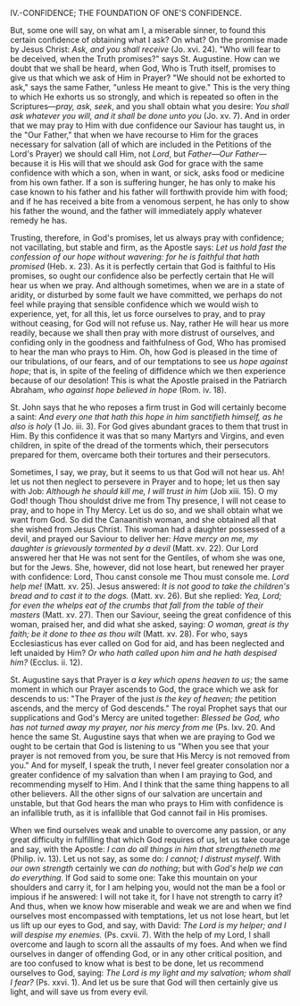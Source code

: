 
IV.-CONFIDENCE; THE FOUNDATION OF ONE\'S CONFIDENCE.

But, some one will say, on what am I, a miserable sinner, to found this certain confidence of obtaining what I ask? On what? On the promise made by Jesus Christ: *Ask, and you shall receive* (Jo. xvi. 24). \"Who will fear to be deceived, when the Truth promises?\" says St. Augustine. How can we doubt that we shall be heard, when God, Who is Truth itself, promises to give us that which we ask of Him in Prayer? \"We should not be exhorted to ask,\" says the same Father, \"unless He meant to give.\" This is the very thing to which He exhorts us so strongly, and which is repeated so often in the Scriptures—*pray, ask, seek*, and you shall obtain what you desire: *You shall ask whatever you will, and it shall be done unto you* (Jo. xv. 7). And in order that we may pray to Him with due confidence our Saviour has taught us, in the \"Our Father,\" that when we have recourse to Him for the graces necessary for salvation (all of which are included in the Petitions of the Lord\'s Prayer) we should call Him, not *Lord*, but *Father—Our Father*—because it is His will that we should ask God for grace with the same confidence with which a son, when in want, or sick, asks food or medicine from his own father. If a son is suffering hunger, he has only to make his case known to his father and his father will forthwith provide him with food; and if he has received a bite from a venomous serpent, he has only to show his father the wound, and the father will immediately apply whatever remedy he has.

Trusting, therefore, in God\'s promises, let us always pray with confidence; not vacillating, but stable and firm, as the Apostle says: *Let us hold fast the confession of our hope without wavering: for he is faithful that hath promised* (Heb. x. 23). As it is perfectly certain that God is faithful to His promises, so ought our confidence also be perfectly certain that He will hear us when we pray. And although sometimes, when we are in a state of aridity, or disturbed by some fault we have committed, we perhaps do not feel while praying that sensible confidence which we would wish to experience, yet, for all this, let us force ourselves to pray, and to pray without ceasing, for God will not refuse us. Nay, rather He will hear us more readily, because we shall then pray with more distrust of ourselves, and confiding only in the goodness and faithfulness of God, Who has promised to hear the man who prays to Him. Oh, how God is pleased in the time of our tribulations, of our fears, and of our temptations to see us *hope against hope*; that is, in spite of the feeling of diffidence which we then experience because of our desolation! This is what the Apostle praised in the Patriarch Abraham, *who against hope believed in hope* (Rom. iv. 18).

St. John says that he who reposes a firm trust in God will certainly become a saint: *And every one that hath this hope in him sanctifieth himself, as he also is holy* (1 Jo. iii. 3). For God gives abundant graces to them that trust in Him. By this confidence it was that so many Martyrs and Virgins, and even children, in spite of the dread of the torments which, their persecutors prepared for them, overcame both their tortures and their persecutors.

Sometimes, I say, we pray, but it seems to us that God will not hear us. Ah! let us not then neglect to persevere in Prayer and to hope; let us then say with Job: *Although he should kill me, I will trust in him* (Job xiii. 15). O my God! though Thou shouldst drive me from Thy presence, I will not cease to pray, and to hope in Thy Mercy. Let us do so, and we shall obtain what we want from God. So did the Canaanitish woman, and she obtained all that she wished from Jesus Christ. This woman had a daughter possessed of a devil, and prayed our Saviour to deliver her: *Have mercy on me, my daughter is grievously tormented by a devil* (Matt. xv. 22). Our Lord answered her that He was not sent for the Gentiles, of whom she was one, but for the Jews. She, however, did not lose heart, but renewed her prayer with confidence: Lord, Thou canst console me Thou must console me. *Lord help me!* (Matt. xv. 25). Jesus answered: *It is not good to take the children\'s bread and to cast it to the dogs.* (Matt. xv. 26). But she replied: *Yea, Lord; for even the whelps eat of the crumbs that fall from the table of their masters* (Matt. xv. 27). Then our Saviour, seeing the great confidence of this woman, praised her, and did what she asked, saying: *O woman, great is thy faith; be it done to thee as thou wilt* (Matt. xv. 28). For who, says Ecclesiasticus has ever called on God for aid, and has been neglected and left unaided by Him? *Or who hath called upon him and he hath despised him?* (Ecclus. ii. 12).

St. Augustine says that Prayer is *a key which opens heaven to us*; the same moment in which our Prayer ascends to God, the grace which we ask for descends to us: \"The Prayer of the just *is the key of heaven; the* petition ascends, and the mercy of God descends.\" The royal Prophet says that our supplications and God\'s Mercy are united together: *Blessed be God, who has not turned away my prayer, nor his mercy from me* (Ps. lxv. 20. And hence the same St. Augustine says that when we are praying to God we ought to be certain that God is listening to us \"When you see that your prayer is not removed from you, be sure that His Mercy is not removed from you.\" And for myself, I speak the truth, I never feel greater consolation nor a greater confidence of my salvation than when I am praying to God, and recommending myself to Him. And I think that the same thing happens to all other believers. All the other signs of our salvation are uncertain and unstable, but that God hears the man who prays to Him with confidence is an infallible truth, as it is infallible that God cannot fail in His promises.

When we find ourselves weak and unable to overcome any passion, or any great difficulty in fulfilling that which God requires of us, let us take courage and say, with the Apostle: *I can do all things in him that strengtheneth me* (Philip. iv. 13). Let us not say, as some do: *I cannot; I distrust myself*. With *our own strength* certainly we *can do nothing*; but with *God\'s help we can do everything*. If God said to some one: Take this mountain on your shoulders and carry it, for I am helping you, would not the man be a fool or impious if he answered: I will not take it, for I have not strength to carry it? And thus, when we know how miserable and weak we are and when we find ourselves most encompassed with temptations, let us not lose heart, but let us lift up our eyes to God, and say, with David: *The Lord is my helper; and I will despise my enemies.* (Ps. cxvii. 7). With the help of my Lord, I shall overcome and laugh to scorn all the assaults of my foes. And when we find ourselves in danger of offending God, or in any other critical position, and are too confused to know what is best to be done, let us recommend ourselves to God, saying: *The Lord is my light and my salvation; whom shall I fear?* (Ps. xxvi. 1). And let us be sure that God will then certainly give us light, and will save us from every evil.

